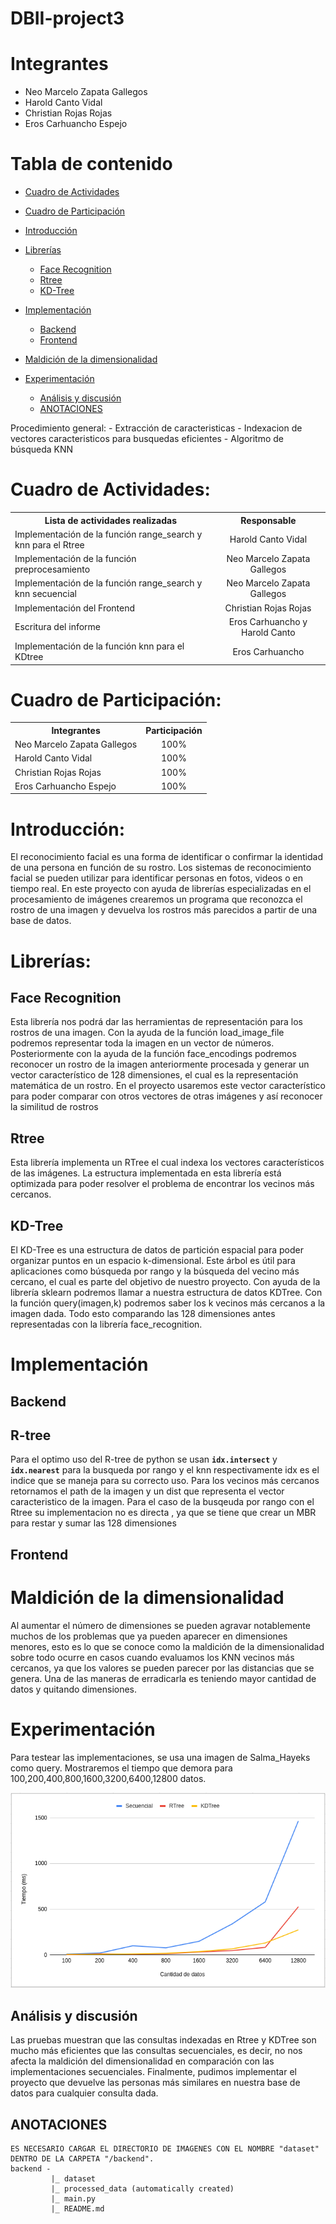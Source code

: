 # DBII-project3
# **Integrantes**
* Neo Marcelo Zapata Gallegos
* Harold Canto Vidal
* Christian Rojas Rojas
* Eros Carhuancho Espejo

# Tabla de contenido
- [Cuadro de Actividades](#Cuadro-de-Actividades)
- [Cuadro de Participación](#Cuadro-de-Participación)
- [Introducción](#Introducción)
- [Librerías](#Librerías)
    * [Face Recognition](#Face-Recognition)
    * [Rtree](#Rtree)
    * [KD-Tree](#KD-Tree)
- [Implementación](#Implementación)
    * [Backend](#Backend)
    * [Frontend](#Frontend)
- [Maldición de la dimensionalidad](#Maldición-de-la-dimensionalidad)

- [Experimentación](#Experimentación)
   * [Análisis y discusión](#Análisis-y-discusión)
   * [ANOTACIONES](#ANOTACIONES)

Procedimiento general:
    - Extracción de caracteristicas
    - Indexacion de vectores caracteristicos para busquedas eficientes
    - Algoritmo de búsqueda KNN
    
    
# Cuadro de Actividades:

<table>
  <tbody>
    <tr>
      <th>Lista de actividades realizadas</th>
      <th align="center">Responsable</th>
    </tr>
    <tr>
      <td>Implementación de la función range_search y knn para el Rtree </td>
      <td align="center">Harold Canto Vidal</td>
    </tr>
    <tr>
      <td>Implementación de la función preprocesamiento</td>
      <td align="center">Neo Marcelo Zapata Gallegos</td>
    </tr>
    <tr>
      <td>Implementación de la función range_search y knn secuencial</td>
      <td align="center">Neo Marcelo Zapata Gallegos</td>
    </tr>
    <tr>
      <td>Implementación del Frontend</td>
      <td align="center">Christian Rojas Rojas</td>
    </tr>
    <tr>
      <td>Escritura del informe</td>
      <td align="center">Eros Carhuancho y Harold Canto</td>
    </tr>
    <tr>
      <td>Implementación de la función knn para el KDtree </td>
      <td align="center">Eros Carhuancho</td>
    </tr>
  </tbody>
</table>

# Cuadro de Participación:

<table>
  <tbody>
    <tr>
      <th>Integrantes</th>
      <th align="center">Participación</th>
    </tr>
    <tr>
      <td>Neo Marcelo Zapata Gallegos</td>
      <td align="center">100%</td>
    </tr>
    <tr>
      <td>Harold Canto Vidal</td>
      <td align="center">100%</td>
    </tr>
    <tr>
      <td>Christian Rojas Rojas</td>
      <td align="center">100%</td>
    </tr>
    <tr>
      <td>Eros Carhuancho Espejo</td>
      <td align="center">100%</td>
    </tr>
  </tbody>
</table>


# Introducción:
El reconocimiento facial es una forma de identificar o confirmar la identidad de una persona en función de su rostro. Los sistemas de reconocimiento facial se pueden utilizar para identificar personas en fotos, videos o en tiempo real. En este proyecto con ayuda de librerías especializadas en el procesamiento de imágenes crearemos un programa que reconozca el rostro de una imagen y devuelva los rostros más parecidos a partir de una base de datos. 

# Librerías:
## Face Recognition
Esta librería nos podrá dar las herramientas de representación para los rostros de una imagen. Con la ayuda de la función load_image_file podremos representar toda la imagen en un vector de números. Posteriormente con la ayuda de la función face_encodings podremos reconocer un rostro de la imagen anteriormente procesada y generar un vector característico de 128 dimensiones, el cual es la representación matemática de un rostro. En el proyecto usaremos este vector característico para poder comparar con otros vectores de otras imágenes y así reconocer la similitud de rostros


## Rtree
Esta librería implementa un RTree el cual indexa los vectores característicos de las imágenes. La estructura implementada en esta librería está optimizada para poder resolver el problema de encontrar los vecinos más cercanos.

## KD-Tree
El KD-Tree es una estructura de datos de partición espacial para poder organizar puntos en un espacio k-dimensional. Este árbol es útil para aplicaciones como búsqueda por rango y la búsqueda del vecino más cercano, el cual es parte del objetivo de nuestro proyecto. Con ayuda de la librería sklearn podremos llamar a nuestra estructura de datos KDTree. Con la función query(imagen,k) podremos saber los k vecinos más cercanos a la imagen dada. Todo esto comparando las 128 dimensiones antes representadas con la librería face_recognition. 

# Implementación
## Backend

## R-tree
 Para el optimo uso del R-tree de  python se usan  **`idx.intersect`** y   **`idx.nearest`** para la busqueda por rango y el knn respectivamente idx es el indice que se maneja para su correcto uso.
 Para los vecinos más cercanos retornamos el path de la imagen y un dist que representa el vector caracteristico de la imagen.
 Para el caso de la busqeuda por rango con el Rtree su implementacion no es directa , ya que se tiene que crear un MBR para restar y sumar las 128 dimensiones 

## Frontend

# Maldición de la dimensionalidad
Al aumentar el número de dimensiones se pueden agravar notablemente muchos de los problemas que ya pueden aparecer en dimensiones menores, esto es lo que se conoce como la maldición de la dimensionalidad sobre todo ocurre en casos cuando evaluamos los KNN vecinos más cercanos, ya que los valores se pueden parecer por las distancias que se genera. 
Una de las maneras de erradicarla es teniendo mayor cantidad de datos y quitando dimensiones.

# Experimentación
Para testear las implementaciones, se usa una imagen de Salma_Hayeks como query. Mostraremos el tiempo que demora para 100,200,400,800,1600,3200,6400,12800 datos.

![Image text](https://github.com/Neo-Zapata/DBII-project3/blob/main/Grafico.png)

## Análisis y discusión
Las pruebas muestran que las consultas indexadas en Rtree y KDTree son mucho más eficientes que las consultas secuenciales, es decir, no nos afecta la maldición del dimensionalidad en comparación con las implementaciones secuenciales. Finalmente, pudimos implementar el proyecto que devuelve las personas más similares en nuestra base de datos para cualquier consulta dada.

## ANOTACIONES
    ES NECESARIO CARGAR EL DIRECTORIO DE IMAGENES CON EL NOMBRE "dataset" DENTRO DE LA CARPETA "/backend".
    backend -
             |_ dataset
             |_ processed_data (automatically created)
             |_ main.py
             |_ README.md
